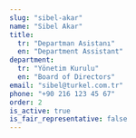```yaml
---
slug: "sibel-akar"
name: "Sibel Akar"
title:
  tr: "Departman Asistanı"
  en: "Department Assistant"
department:
  tr: "Yönetim Kurulu"
  en: "Board of Directors"
email: "sibel@turkel.com.tr"
phone: "+90 216 123 45 67"
order: 2
is_active: true
is_fair_representative: false
---
```


